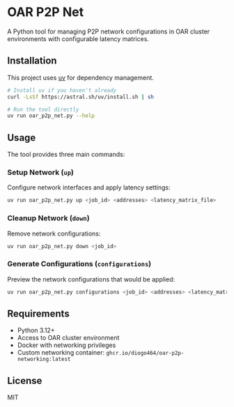# OAR P2P Net

A Python tool for managing P2P network configurations in OAR cluster environments with configurable latency matrices.

## Installation

This project uses [uv](https://docs.astral.sh/uv/) for dependency management.

```bash
# Install uv if you haven't already
curl -LsSf https://astral.sh/uv/install.sh | sh

# Run the tool directly
uv run oar_p2p_net.py --help
```

## Usage

The tool provides three main commands:

### Setup Network (`up`)
Configure network interfaces and apply latency settings:
```bash
uv run oar_p2p_net.py up <job_id> <addresses> <latency_matrix_file>
```

### Cleanup Network (`down`)
Remove network configurations:
```bash
uv run oar_p2p_net.py down <job_id>
```

### Generate Configurations (`configurations`)
Preview the network configurations that would be applied:
```bash
uv run oar_p2p_net.py configurations <job_id> <addresses> <latency_matrix_file>
```

## Requirements

- Python 3.12+
- Access to OAR cluster environment
- Docker with networking privileges
- Custom networking container: `ghcr.io/diogo464/oar-p2p-networking:latest`

## License

MIT
